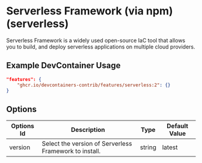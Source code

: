 
# Serverless Framework (via npm) (serverless)

Serverless Framework is a widely used open-source IaC tool that allows you to build, and deploy serverless applications on multiple cloud providers.

## Example DevContainer Usage

```json
"features": {
    "ghcr.io/devcontainers-contrib/features/serverless:2": {}
}
```

## Options

| Options Id | Description | Type | Default Value |
|-----|-----|-----|-----|
| version | Select the version of Serverless Framework to install. | string | latest |


